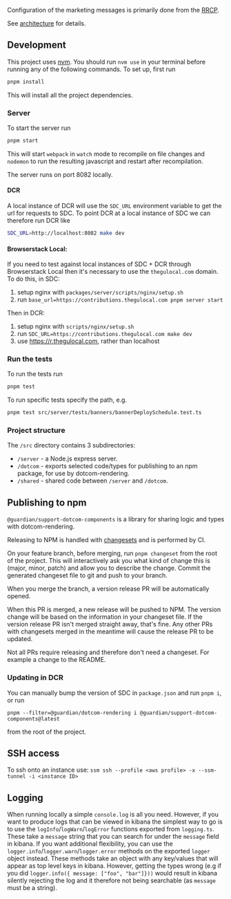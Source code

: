 Configuration of the marketing messages is primarily done from the [RRCP](https://github.com/guardian/support-admin-console).

See [architecture](docs/architecture.md) for details.

## Development

This project uses [nvm](https://github.com/nvm-sh/nvm). You should run `nvm use` in your terminal before running any of the following commands. To set up, first run

```bash
pnpm install
```

This will install all the project dependencies.


### Server

To start the server run

```bash
pnpm start
```

This will start `webpack` in `watch` mode to recompile on file changes and `nodemon` to run the resulting javascript and restart after recompilation.

The server runs on port 8082 locally.


#### DCR

A local instance of DCR will use the `SDC_URL` environment variable to get the url for requests to SDC. To point DCR at a local instance of SDC we can therefore run DCR like

```bash
SDC_URL=http://localhost:8082 make dev
```


#### Browserstack Local:
If you need to test against local instances of SDC + DCR through Browserstack Local then it's necessary to use the `thegulocal.com` domain.
To do this, in SDC:
1. setup nginx with `packages/server/scripts/nginx/setup.sh`
2. run `base_url=https://contributions.thegulocal.com pnpm server start`

Then in DCR:
1. setup nginx with `scripts/nginx/setup.sh`
2. run `SDC_URL=https://contributions.thegulocal.com make dev`
3. use https://r.thegulocal.com, rather than localhost

### Run the tests

To run the tests run

```bash
pnpm test
```

To run specific tests specify the path, e.g.
```bash
pnpm test src/server/tests/banners/bannerDeploySchedule.test.ts
```

### Project structure

The `/src` directory contains 3 subdirectories:

- `/server` - a Node.js express server.
- `/dotcom` - exports selected code/types for publishing to an npm package, for use by dotcom-rendering.
- `/shared` - shared code between `/server` and `/dotcom`.

## Publishing to npm

`@guardian/support-dotcom-components` is a library for sharing logic and types with dotcom-rendering.

Releasing to NPM is handled with [changesets] and is performed by CI.

On your feature branch, before merging, run `pnpm changeset` from the root of the project. This will
interactively ask you what kind of change this is (major, minor, patch) and
allow you to describe the change. Commit the generated changeset file to git and
push to your branch.

When you merge the branch, a version release PR will be automatically opened.

When this PR is merged, a new release will be pushed to NPM. The version change
will be based on the information in your changeset file. If the version release
PR isn't merged straight away, that's fine. Any other PRs with changesets merged
in the meantime will cause the release PR to be updated.

Not all PRs require releasing and therefore don't need a changeset. For example
a change to the README.

[changesets]: https://github.com/changesets/changesets

### Updating in DCR

You can manually bump the version of SDC in `package.json` and run `pnpm i`, or run

`pnpm --filter=@guardian/dotcom-rendering i @guardian/support-dotcom-components@latest`

from the root of the project.


## SSH access

To ssh onto an instance use:
`ssm ssh --profile <aws profile> -x --ssm-tunnel -i <instance ID>`

## Logging

When running locally a simple `console.log` is all you need. However, if you want to produce logs that can be viewed in kibana the simplest way to go is to use the `logInfo`/`logWarn`/`logError` functions exported from `logging.ts`. These take a `message` string that you can search for under the `message` field in kibana. If you want additional flexibility, you can use the `logger.info`/`logger.warn`/`logger.error` methods on the exported `logger` object instead. These methods take an object with any key/values that will appear as top level keys in kibana. However, getting the types wrong (e.g if you did `logger.info({ message: ["foo", "bar"]}))` would result in kibana silently rejecting the log and it therefore not being searchable (as `message` must be a string).
